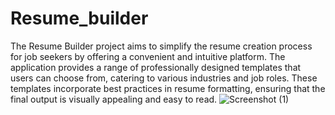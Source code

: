 # Resume_builder
The Resume Builder project aims to simplify the resume creation process for job seekers by offering a convenient and intuitive platform. The application provides a range of professionally designed templates that users can choose from, catering to various industries and job roles. These templates incorporate best practices in resume formatting, ensuring that the final output is visually appealing and easy to read.
![Screenshot (1)](https://user-images.githubusercontent.com/80634572/231372227-1da6a3bc-7ad0-4c04-8bcd-4d40c4fab9d9.png)
